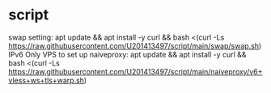 # script
swap setting: apt update && apt install -y curl && bash <(curl -Ls https://raw.githubusercontent.com/U201413497/script/main/swap/swap.sh)
IPv6 Only VPS to set up naiveproxy: apt update && apt install -y curl && bash <(curl -Ls https://raw.githubusercontent.com/U201413497/script/main/naiveproxy/v6+vless+ws+tls+warp.sh)
